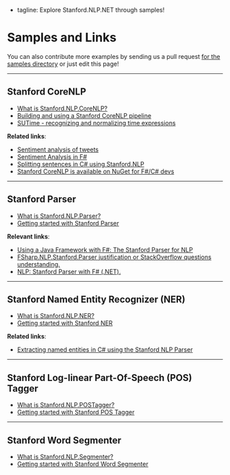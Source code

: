  - tagline: Explore Stanford.NLP.NET through samples!

# Samples and Links

You can also contribute more examples by sending us a pull
request [for the samples directory](https://github.com/sergey-tihon/Stanford.NLP.NET/tree/master/docs/source/samples) or just edit this page!


___

## Stanford CoreNLP

* [What is Stanford.NLP.CoreNLP?](samples/CoreNLP.html)
* [Building and using a Stanford CoreNLP pipeline](samples/CoreNLP.Pipeline.html)
* [SUTime - recognizing and normalizing time expressions](samples/CoreNLP.SUTime.html)

__Related links__:

* [Sentiment analysis of tweets](https://github.com/evelinag/SentimentAnalysisDemo)
* [Sentiment Analysis in F#](https://automatagears.com/articles/sentiment-analysis-in-fsharp/)
* [Splitting sentences in C# using Stanford.NLP](https://www.rhyous.com/2014/10/20/splitting-sentences-in-c-using-stanford-nlp/)
* [Stanford CoreNLP is available on NuGet for F#/C# devs](https://sergeytihon.com/2013/10/26/stanford-corenlp-is-available-on-nuget-for-fc-devs/)


___

## Stanford Parser

* [What is Stanford.NLP.Parser?](samples/Parser.html)
* [Getting started with Stanford Parser](samples/Parser.Sample.html)


__Relevant links__:

* [Using a Java Framework with F#: The Stanford Parser for NLP](https://blogs.msdn.microsoft.com/dsyme/2013/02/05/using-a-java-framework-with-f-the-stanford-parser-for-nlp/)
* [FSharp.NLP.Stanford.Parser justification or StackOverflow questions understanding.](http://sergeytihon.wordpress.com/2013/07/21/fsharp-nlp-stanford-parser-justification-or-stackoverflow-questions-understanding/)
* [NLP: Stanford Parser with F# (.NET).](http://sergeytihon.wordpress.com/2013/02/05/nlp-stanford-parser-with-f-net/)



---

## Stanford Named Entity Recognizer (NER)

* [What is Stanford.NLP.NER?](samples/NER.html)
* [Getting started with Stanford NER](samples/NER.Sample.html)

__Related links__:

* [Extracting named entities in C# using the Stanford NLP Parser](http://www.stewh.com/2013/11/extracting-named-entities-in-c-using-the-stanford-nlp-parser/)



---

## Stanford Log-linear Part-Of-Speech (POS) Tagger

* [What is Stanford.NLP.POSTagger?](samples/POSTagger.html)
* [Getting started with Stanford POS Tagger](samples/POSTagger.Sample.html)

---

## Stanford Word Segmenter

* [What is Stanford.NLP.Segmenter?](samples/Segmenter.html)
* [Getting started with Stanford Word Segmenter](samples/Segmenter.Sample.html)
